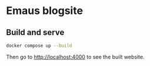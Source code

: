 # Emaus blogsite

## Build and serve

```bash
docker compose up --build
```

Then go to <http://localhost:4000> to see the built website.
